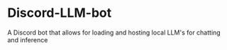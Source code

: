 # Discord-LLM-bot
A Discord bot that allows for loading and hosting local LLM's for chatting and inference
